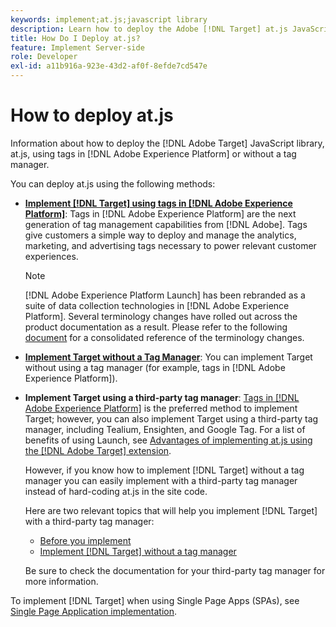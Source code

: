 ```yaml
---
keywords: implement;at.js;javascript library
description: Learn how to deploy the Adobe [!DNL Target] at.js JavaScript library using Adobe Experience Platform Launch or without a tag manager.
title: How Do I Deploy at.js?
feature: Implement Server-side
role: Developer
exl-id: a11b916a-923e-43d2-af0f-8efde7cd547e
---
```

# How to deploy at.js

Information about how to deploy the [!DNL Adobe Target] JavaScript library, at.js, using tags in [!DNL Adobe Experience Platform] or without a tag manager.

You can deploy at.js using the following methods:

* **[Implement [!DNL Target] using  tags in [!DNL Adobe Experience Platform]](/help/c-implementing-target/c-implementing-target-for-client-side-web/how-to-deployatjs/cmp-implementing-target-using-adobe-launch.md)**: Tags in [!DNL Adobe Experience Platform] are the next generation of tag management capabilities from [!DNL Adobe]. Tags give customers a simple way to deploy and manage the analytics, marketing, and advertising tags necessary to power relevant customer experiences.

  >[!NOTE]
  >
  >[!DNL Adobe Experience Platform Launch] has been rebranded as a suite of data collection technologies in [!DNL Adobe Experience Platform]. Several terminology changes have rolled out across the product documentation as a result. Please refer to the following [document](https://experienceleague.adobe.com/docs/experience-platform/tags/term-updates.html?lang=en) for a consolidated reference of the terminology changes.

* **[Implement Target without a Tag Manager](/help/c-implementing-target/c-implementing-target-for-client-side-web/how-to-deployatjs/implementing-target-without-a-tag-manager.md)**: You can implement Target without using a tag manager (for example, tags in [!DNL Adobe Experience Platform]).
* **Implement Target using a third-party tag manager**: [Tags in [!DNL Adobe Experience Platform]](/help/c-implementing-target/c-implementing-target-for-client-side-web/how-to-deployatjs/cmp-implementing-target-using-adobe-launch.md) is the preferred method to implement Target; however, you can also implement Target using a third-party tag manager, including Tealium, Ensighten, and Google Tag. For a list of benefits of using Launch, see [Advantages of implementing at.js using the [!DNL Adobe Target] extension](/help/c-implementing-target/c-implementing-target-for-client-side-web/how-to-deployatjs/cmp-implementing-target-using-adobe-launch.md#section_48B3F938B6F8491DAF798E0DB54EF304).

  However, if you know how to implement [!DNL Target] without a tag manager you can easily implement with a third-party tag manager instead of hard-coding at.js in the site code.

  Here are two relevant topics that will help you implement [!DNL Target] with a third-party tag manager:

  * [Before you implement](/help/c-implementing-target/c-considerations-before-you-implement-target/considerations-before-you-implement-target.md)
  * [Implement [!DNL Target] without a tag manager](/help/c-implementing-target/c-implementing-target-for-client-side-web/how-to-deployatjs/implementing-target-without-a-tag-manager.md)

  Be sure to check the documentation for your third-party tag manager for more information.

To implement [!DNL Target] when using Single Page Apps (SPAs), see [Single Page Application implementation](/help/c-implementing-target/c-implementing-target-for-client-side-web/how-to-deployatjs/target-atjs-single-page-application.md).

